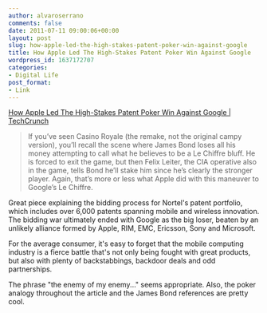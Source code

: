 ```yaml
---
author: alvaroserrano
comments: false
date: 2011-07-11 09:00:06+00:00
layout: post
slug: how-apple-led-the-high-stakes-patent-poker-win-against-google
title: How Apple Led The High-Stakes Patent Poker Win Against Google
wordpress_id: 1637172707
categories:
- Digital Life
post_format:
- Link
---
```


[How Apple Led The High-Stakes Patent Poker Win Against Google | TechCrunch](http://techcrunch.com/2011/07/09/vesper/)


<blockquote>If you’ve seen Casino Royale (the remake, not the original campy version), you’ll recall the scene where James Bond loses all his money attempting to call what he believes to be a Le Chiffre bluff. He is forced to exit the game, but then Felix Leiter, the CIA operative also in the game, tells Bond he’ll stake him since he’s clearly the stronger player. Again, that’s more or less what Apple did with this maneuver to Google’s Le Chiffre.</blockquote>


Great piece explaining the bidding process for Nortel's patent portfolio, which includes over 6,000 patents spanning mobile and wireless innovation. The bidding war ultimately ended with Google as the big loser, beaten by an unlikely alliance formed by Apple, RIM, EMC, Ericsson, Sony and Microsoft.

For the average consumer, it's easy to forget that the mobile computing industry is a fierce battle that's not only being fought with great products, but also with plenty of backstabbings, backdoor deals and odd partnerships.

The phrase "the enemy of my enemy..." seems appropriate. Also, the poker analogy throughout the article and the James Bond references are pretty cool.
